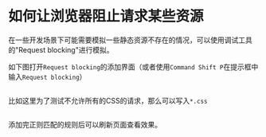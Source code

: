 # 如何让浏览器阻止请求某些资源

在一些开发场景下可能需要模拟一些静态资源不存在的情况，可以使用调试工具的"Request blocking"进行模拟。

如下图打开`Request blocking`的添加界面（或者使用`Command Shift P`在提示框中输入`Request blocking`）


<img :src="$withBase('/images/tools/google-developer-tools/how-to-make-browsers-block-requests-for-certain-resources-menu-path.png')" alt="">

比如这里为了测试不允许所有的CSS的请求，那么可以写入`*.css`

<img :src="$withBase('/images/tools/google-developer-tools/how-to-make-browsers-block-requests-for-certain-resources-add-rule.png')" alt="">

添加完正则匹配的规则后可以刷新页面查看效果。
